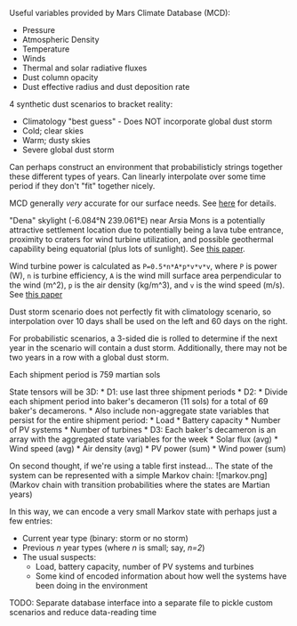 Useful variables provided by Mars Climate Database (MCD):
*  Pressure
*  Atmospheric Density
*  Temperature
*  Winds
*  Thermal and solar radiative fluxes
*  Dust column opacity
*  Dust effective radius and dust deposition rate

4 synthetic dust scenarios to bracket reality:
*  Climatology "best guess" - Does NOT incorporate global dust storm
*  Cold; clear skies
*  Warm; dusty skies
*  Severe global dust storm

Can perhaps construct an environment that probabilisticly strings together these different types of years. Can linearly interpolate over some time period if they don't "fit" together nicely.

MCD generally _very_ accurate for our surface needs. See [here](http://www-mars.lmd.jussieu.fr/mars/mcd_training/MCD5.2_Validation.pdf) for details.

"Dena" skylight (-6.084°N 239.061°E) near Arsia Mons is a potentially attractive settlement location due to potentially being a lava tube entrance, proximity to craters for wind turbine utilization, and possible geothermal capability being equatorial (plus lots of sunlight). See [this paper](https://www.lpi.usra.edu/meetings/lpsc2007/pdf/1371.pdf).

Wind turbine power is calculated as ``P=0.5*n*A*p*v*v*v``, where ``P`` is power (W), ``n`` is turbine efficiency, ``A`` is the wind mill surface area perpendicular to the wind (m^2), ``p`` is the air density (kg/m^3), and ``v`` is the wind speed (m/s). See [this paper](https://www.hou.usra.edu/meetings/amazonian2018/pdf/4004.pdf)

Dust storm scenario does not perfectly fit with climatology scenario, so interpolation over 10 days shall be used on the left and 60 days on the right. 

For probabilistic scenarios, a 3-sided die is rolled to determine if the next year in the scenario will contain a dust storm. Additionally, there may not be two years in a row with a global dust storm.

Each shipment period is 759 martian sols

State tensors will be 3D:
    * D1: use last three shipment periods
    * D2: 
        * Divide each shipment period into baker's decameron (11 sols) for a total of 69 baker's decamerons.
        * Also include non-aggregate state variables that persist for the entire shipment period:
            * Load
            * Battery capacity
            * Number of PV systems
            * Number of turbines
    * D3: Each baker's decameron is an array with the aggregated state variables for the week
        * Solar flux (avg)
        * Wind speed (avg)
        * Air density (avg)
        * PV power (sum)
        * Wind power (sum)

On second thought, if we're using a table first instead...
The state of the system can be represented with a simple Markov chain:
![markov.png](Markov chain with transition probabilities where the states are Martian years)

In this way, we can encode a very small Markov state with perhaps just a few entries:
*  Current year type (binary: storm or no storm)
*  Previous _n_ year types (where _n_ is small; say, _n=2_)
*  The usual suspects:
    *  Load, battery capacity, number of PV systems and turbines
    *  Some kind of encoded information about how well the systems have been doing in the environment

TODO:  Separate database interface into a separate file to pickle custom scenarios and reduce data-reading time
